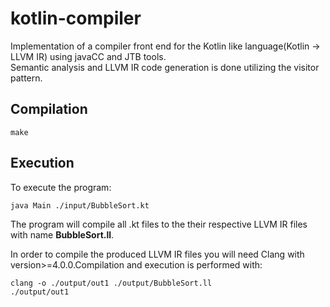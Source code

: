 # kotlin-compiler
Implementation of a compiler front end for the Kotlin like language(Kotlin -> LLVM IR) using javaCC and JTB tools.   
Semantic analysis and LLVM IR code generation is done utilizing the visitor pattern.

## Compilation
~~~
make
~~~

## Execution
To execute the program: 
~~~
java Main ./input/BubbleSort.kt
~~~
The program will compile all .kt files to the their respective LLVM IR files with name **BubbleSort.ll**.

In order to compile the produced LLVM IR files you will need Clang with version>=4.0.0.Compilation and execution is performed with:
~~~
clang -o ./output/out1 ./output/BubbleSort.ll
./output/out1
~~~
